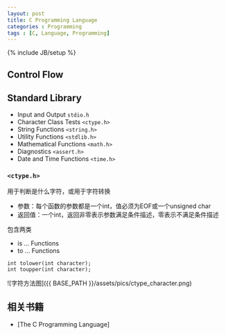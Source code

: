 ```yaml
---
layout: post
title: C Programming Language
categories : Programming
tags : [C, Language, Programming]
---
```

{% include JB/setup %}

## Control Flow

## Standard Library
* Input and Output `stdio.h`
* Character Class Tests `<ctype.h>`
* String Functions `<string.h>`
* Utility Functions `<stdlib.h>`
* Mathematical Functions `<math.h>`
* Diagnostics `<assert.h>`
* Date and Time Functions `<time.h>`

### `<ctype.h>`
用于判断是什么字符，或用于字符转换
* 参数：每个函数的参数都是一个int，值必须为EOF或一个unsigned char
* 返回值：一个int，返回非零表示参数满足条件描述，零表示不满足条件描述

包含两类
* is ... Functions
* to ... Functions 

```
int tolower(int character);
int toupper(int character);
```
![字符方法图]({{ BASE_PATH }}/assets/pics/ctype_character.png)

## 相关书籍
* [The C Programming Language]
